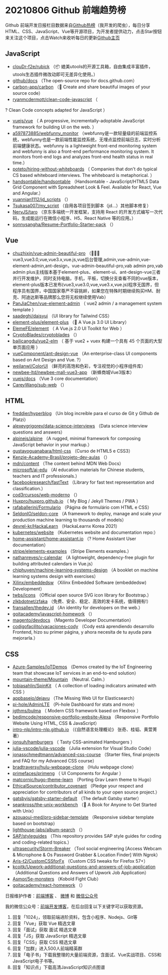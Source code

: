 # 20210806 Github 前端趋势榜

Github 前端开发日报栏目数据来自[Github热榜](https://github.qdkfweb.cn/)（我开发的爬虫），每日分享HTML、CSS、JavaScript、Vue等开源项目，为开发者提供动力，点击Star按钮来关注这个项目，点击Watch来收听每日的更新[Github主页](https://github.com/kujian/githubTrending)
## JavaScript

* [clouDr-f2e/rubick](https://github.com/clouDr-f2e/rubick) （&#x1f4e6; 媲美utools的开源工具箱，自由集成丰富插件，utools生态插件微改动即可无差异化使用。）
* [github/docs](https://github.com/github/docs) （The open-source repo for docs.github.com）
* [carbon-app/carbon](https://github.com/carbon-app/carbon) （:black_heart: Create and share beautiful images of your source code）
* [ryanmcdermott/clean-code-javascript](https://github.com/ryanmcdermott/clean-code-javascript) （
        
? Clean Code concepts adapted for JavaScript
      ）
* [vuejs/vue](https://github.com/vuejs/vue) （
        A progressive, incrementally-adoptable JavaScript framework for building UI on the web.
      ）
* [a597873885/webfunny_monitor](https://github.com/a597873885/webfunny_monitor) （webfunny是一款轻量级的前端监控系统，webfunny也是一款前端性能监控系统，无埋点监控前端日志，实时分析前端健康状态。webfunny is a lightweight front-end monitoring system and webfunny is also a front-end performance monitoring system. It monitors front-end logs and analyzes front-end health status in real time.）
* [poteto/hiring-without-whiteboards](https://github.com/poteto/hiring-without-whiteboards) （
        Companies that don't do typical CS based whiteboard interviews. The whiteboard is metaphorical.
      ）
* [handsontable/handsontable](https://github.com/handsontable/handsontable) （Handsontable - JavaScript/HTML5 Data Grid Component with Spreadsheet Look &amp; Feel. Available for React, Vue and Angular.）
* [yuannian1112/jd_scripts](https://github.com/yuannian1112/jd_scripts) （）
* [Tsukasa007/my_script](https://github.com/Tsukasa007/my_script) （自用各项目签到脚本（jd...）其他脚本修复）
* [NervJS/taro](https://github.com/NervJS/taro) （京东多端统一开发框架，支持用 React 的开发方式编写一次代码，生成能运行在微信小程序、H5、React Native 等的应用。）
* [sonnysangha/Resume-Portfolio-Starter-pack](https://github.com/sonnysangha/Resume-Portfolio-Starter-pack) （）

## Vue

* [chuzhixin/vue-admin-beautiful-pro](https://github.com/chuzhixin/vue-admin-beautiful-pro) （&#x1f680;&#x1f680;&#x1f680;vue3,vue3.0,vue,vue3.x,vue.js,vue后台管理,admin,vue-admin,vue-element-admin,ant-design，vue-admin-beautiful-pro,vab admin pro,vab admin plus主线版本基于element-plus、element-ui、ant-design-vue三者并行开发维护，同时支持电脑，手机，平板，切换分支查看不同的vue版本，element-plus版本已发布(vue3,vue3.0,vue,vue3.x,vue.js)程序无国界，但程序员有国界，中国国家尊严不容挑衅，如果您在特殊时期继续购买HM、耐克、阿迪达斯等品牌那么您将无权继续使用Vab）
* [PanJiaChen/vue-element-admin](https://github.com/PanJiaChen/vue-element-admin) （
        vue2 admin / a management system template
      ）
* [saadeghi/daisyui](https://github.com/saadeghi/daisyui) （UI library for Tailwind CSS）
* [element-plus/element-plus](https://github.com/element-plus/element-plus) （&#x1f389; A Vue.js 3.0 UI Library）
* [ElemeFE/element](https://github.com/ElemeFE/element) （
        A Vue.js 2.0 UI Toolkit for Web
      ）
* [CryptoBlades/cryptoblades](https://github.com/CryptoBlades/cryptoblades) （）
* [bailicangdu/vue2-elm](https://github.com/bailicangdu/vue2-elm) （
        基于 vue2 + vuex 构建一个具有 45 个页面的大型单页面应用
      ）
* [vueComponent/ant-design-vue](https://github.com/vueComponent/ant-design-vue) （An enterprise-class UI components based on Ant Design and Vue. ?）
* [weilanwl/ColorUI](https://github.com/weilanwl/ColorUI) （鲜亮的高饱和色彩，专注视觉的小程序组件库）
* [newbee-ltd/newbee-mall-vue3-app](https://github.com/newbee-ltd/newbee-mall-vue3-app) （新蜂商城Vue3版本）
* [vuejs/docs](https://github.com/vuejs/docs) （Vue 3 core documentation）
* [CareyWang/sub-web](https://github.com/CareyWang/sub-web) （）

## HTML

* [freddier/hyperblog](https://github.com/freddier/hyperblog) （Un blog increíble para el curso de Git y Github de Platzi）
* [alexeygrigorev/data-science-interviews](https://github.com/alexeygrigorev/data-science-interviews) （Data science interview questions and answers）
* [alpinejs/alpine](https://github.com/alpinejs/alpine) （A rugged, minimal framework for composing JavaScript behavior in your markup.）
* [gustavoguanabara/html-css](https://github.com/gustavoguanabara/html-css) （Curso de HTML5 e CSS3）
* [Kenzie-Academy-Brasil/projeto-dev-aulas](https://github.com/Kenzie-Academy-Brasil/projeto-dev-aulas) （）
* [mdn/content](https://github.com/mdn/content) （The content behind MDN Web Docs）
* [microsoft/ai-edu](https://github.com/microsoft/ai-edu) （AI education materials for Chinese students, teachers and IT professionals.）
* [facebookresearch/fastText](https://github.com/facebookresearch/fastText) （Library for fast text representation and classification.）
* [cod3rcursos/web-moderno](https://github.com/cod3rcursos/web-moderno) （）
* [Huxpro/huxpro.github.io](https://github.com/Huxpro/huxpro.github.io) （
        My Blog / Jekyll Themes / PWA
      ）
* [rafaballerini/Formulario](https://github.com/rafaballerini/Formulario) （Página de formulário com HTML e CSS）
* [SeldonIO/seldon-core](https://github.com/SeldonIO/seldon-core) （A framework to deploy, manage and scale your production machine learning to thousands of models）
* [devrel-kr/HackaLearn](https://github.com/devrel-kr/HackaLearn) （HackaLearnx Korea 2021）
* [kubernetes/website](https://github.com/kubernetes/website) （Kubernetes website and documentation repo:）
* [home-assistant/home-assistant.io](https://github.com/home-assistant/home-assistant.io) （? Home Assistant User documentation）
* [stripe/elements-examples](https://github.com/stripe/elements-examples) （Stripe Elements examples.）
* [nathanreyes/v-calendar](https://github.com/nathanreyes/v-calendar) （A lightweight, dependency-free plugin for building attributed calendars in Vue.js）
* [chiphuyen/machine-learning-systems-design](https://github.com/chiphuyen/machine-learning-systems-design) （A booklet on machine learning systems design with exercises）
* [Xilinx/embeddedsw](https://github.com/Xilinx/embeddedsw) （Xilinx Embedded Software (embeddedsw) Development）
* [twbs/icons](https://github.com/twbs/icons) （Official open source SVG icon library for Bootstrap.）
* [zlkbdotnet/zfaka](https://github.com/zlkbdotnet/zfaka) （免费、安全、稳定、高效的发卡系统，值得拥有!）
* [fransallen/thedev.id](https://github.com/fransallen/thedev.id) （An identity for developers on the web.）
* [goitacademy/javascript-homework](https://github.com/goitacademy/javascript-homework) （）
* [magento/devdocs](https://github.com/magento/devdocs) （Magento Developer Documentation）
* [codigofacilito/vacaciones-cody](https://github.com/codigofacilito/vacaciones-cody) （Cody está aprendiendo desarrollo Frontend, hizo su primer página, y ahora necesita de tu ayuda para mejorarla.）

## CSS

* [Azure-Samples/IoTDemos](https://github.com/Azure-Samples/IoTDemos) （Demos created by the IoT Engineering team that showcase IoT services in an end-to-end solution）
* [mountain-theme/Mountain](https://github.com/mountain-theme/Mountain) （Neutral. Calm.）
* [tobiasahlin/SpinKit](https://github.com/tobiasahlin/SpinKit) （
        A collection of loading indicators animated with CSS
      ）
* [appbaseio/dejavu](https://github.com/appbaseio/dejavu) （The Missing Web UI for Elasticsearch）
* [pi-hole/AdminLTE](https://github.com/pi-hole/AdminLTE) （Pi-hole Dashboard for stats and more）
* [jgthms/bulma](https://github.com/jgthms/bulma) （
        Modern CSS framework based on Flexbox
      ）
* [bedimcode/responsive-portfolio-website-Alexa](https://github.com/bedimcode/responsive-portfolio-website-Alexa) （Responsive Portfolio Website Using HTML, CSS &amp; JavaScript）
* [intro-nlp/intro-nlp.github.io](https://github.com/intro-nlp/intro-nlp.github.io) （《自然语言处理概论》 张奇、桂韬、黄萱菁著）
* [jonsuh/hamburgers](https://github.com/jonsuh/hamburgers) （
        Tasty CSS-animated Hamburgers
      ）
* [julia-vscode/julia-vscode](https://github.com/julia-vscode/julia-vscode) （Julia extension for Visual Studio Code）
* [jonasschmedtmann/advanced-css-course](https://github.com/jonasschmedtmann/advanced-css-course) （Starter files, final projects and FAQ for my Advanced CSS course）
* [bradtraversy/hulu-webpage-clone](https://github.com/bradtraversy/hulu-webpage-clone) （Hulu webpage clone）
* [primefaces/primeng](https://github.com/primefaces/primeng) （
        UI Components for Angular
      ）
* [matcornic/hugo-theme-learn](https://github.com/matcornic/hugo-theme-learn) （Porting Grav Learn theme to Hugo）
* [EthicalSource/contributor_covenant](https://github.com/EthicalSource/contributor_covenant) （Pledge your respect and appreciation for contributors of all kinds to your open source project.）
* [gatsbyjs/gatsby-starter-default](https://github.com/gatsbyjs/gatsby-starter-default) （The default Gatsby starter）
* [seankross/the-unix-workbench](https://github.com/seankross/the-unix-workbench) （&#x1f3e1; A Book for Anyone to Get Started with Unix）
* [azouaoui-med/pro-sidebar-template](https://github.com/azouaoui-med/pro-sidebar-template) （Responsive sidebar template based on bootstrap）
* [lighthouse-labs/album-search](https://github.com/lighthouse-labs/album-search) （）
* [SAP/styleguides](https://github.com/SAP/styleguides) （This repository provides SAP style guides for coding and coding-related topics.）
* [ultrasecurity/Storm-Breaker](https://github.com/ultrasecurity/Storm-Breaker) （Tool social engineering [Access Webcam &amp; Microphone &amp; Os Password Grabber &amp; Location Finder] With Ngrok）
* [Aris-t2/CustomCSSforFx](https://github.com/Aris-t2/CustomCSSforFx) （Custom CSS tweaks for Firefox 57+）
* [kcoitk/Upwork-additional-questions-and-answers-of-job-application](https://github.com/kcoitk/Upwork-additional-questions-and-answers-of-job-application) （Additional Questions and Answers of Upwork Job Application）
* [Asmor/5e-monsters](https://github.com/Asmor/5e-monsters) （Kobold Fight Club）
* [goitacademy/react-homework](https://github.com/goitacademy/react-homework) （）


日报维护作者：[前端博客](https://qdkfweb.cn/) 、 [微博](https://qdkfweb.cn/go/weibo) 和 [微信公众号](https://open.weixin.qq.com/qr/code?username=caibaojian_com)

我的微信公众号：[前端开发博客](https://open.weixin.qq.com/qr/code?username=caibaojian_com)，在后台回复以下关键字可以获取资源。

1. 回复「1024」，领取前端进阶资料，包含小程序、Nodejs、Git等
2. 回复「Vue」获取 Vue 精选文章
3. 回复「面试」获取 面试 精选文章
4. 回复「JS」获取 JavaScript 精选文章
5. 回复「CSS」获取 CSS 精选文章
6. 回复「加群」进入500人前端精英群
7. 回复「电子书」下载我整理的大量前端资源，含面试、Vue实战项目、CSS和JavaScript电子书等。
8. 回复「知识点」下载高清JavaScript知识点图谱
